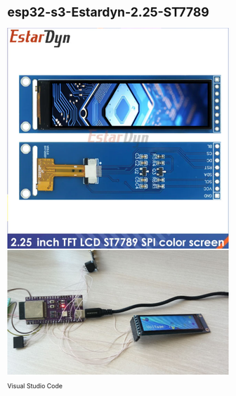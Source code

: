 # esp32-s3-Estardyn-2.25-ST7789

<img src="img\screen.png" alt="Выглядит так" width="600">
<img src="img\photo_2025-08-29_14-59-34.jpg" alt="Выглядит так" width="600">

Visual Studio Code
